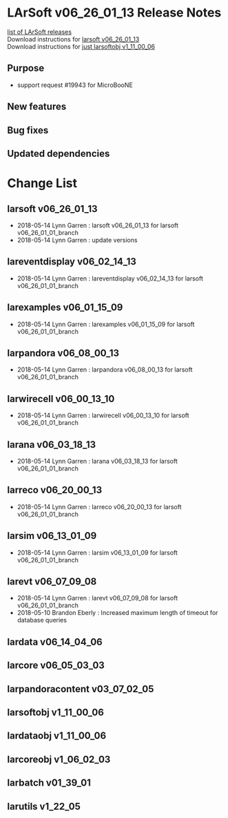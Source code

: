 # LArSoft v06_26_01_13 Release Notes



[list of LArSoft releases](LArSoft_release_list)  
Download instructions for [larsoft v06_26_01_13](https://scisoft.fnal.gov/scisoft/bundles/larsoft/v06_26_01_13/larsoft-v06_26_01_13.html)  
Download instructions for [just larsoftobj v1_11_00_06](https://scisoft.fnal.gov/scisoft/bundles/larsoftobj/v1_11_00_06/larsoftobj-v1_11_00_06.html)

## Purpose

-   support request \#19943 for MicroBooNE

## New features

## Bug fixes

## Updated dependencies

# Change List

## larsoft v06_26_01_13

-   2018-05-14 Lynn Garren : larsoft v06_26_01_13 for larsoft v06_26_01_01_branch
-   2018-05-14 Lynn Garren : update versions

## lareventdisplay v06_02_14_13

-   2018-05-14 Lynn Garren : lareventdisplay v06_02_14_13 for larsoft v06_26_01_01_branch

## larexamples v06_01_15_09

-   2018-05-14 Lynn Garren : larexamples v06_01_15_09 for larsoft v06_26_01_01_branch

## larpandora v06_08_00_13

-   2018-05-14 Lynn Garren : larpandora v06_08_00_13 for larsoft v06_26_01_01_branch

## larwirecell v06_00_13_10

-   2018-05-14 Lynn Garren : larwirecell v06_00_13_10 for larsoft v06_26_01_01_branch

## larana v06_03_18_13

-   2018-05-14 Lynn Garren : larana v06_03_18_13 for larsoft v06_26_01_01_branch

## larreco v06_20_00_13

-   2018-05-14 Lynn Garren : larreco v06_20_00_13 for larsoft v06_26_01_01_branch

## larsim v06_13_01_09

-   2018-05-14 Lynn Garren : larsim v06_13_01_09 for larsoft v06_26_01_01_branch

## larevt v06_07_09_08

-   2018-05-14 Lynn Garren : larevt v06_07_09_08 for larsoft v06_26_01_01_branch
-   2018-05-10 Brandon Eberly : Increased maximum length of timeout for database queries

## lardata v06_14_04_06

## larcore v06_05_03_03

## larpandoracontent v03_07_02_05

## larsoftobj v1_11_00_06

## lardataobj v1_11_00_06

## larcoreobj v1_06_02_03

## larbatch v01_39_01

## larutils v1_22_05
